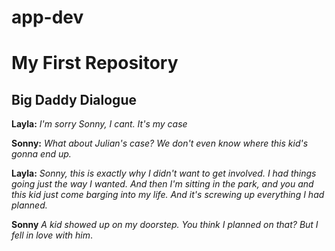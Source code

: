 # app-dev
# My First Repository

## Big Daddy Dialogue
**Layla:** 
*I'm sorry Sonny, I cant. It's my case*

**Sonny:**
*What about Julian's case? We don't even know where this kid's gonna end up.*

**Layla:**
*Sonny, this is exactly why I didn't want to get involved. I had things going just the way I wanted. And then I'm sitting in the park, and you and this kid just come barging into my life. And it's screwing up everything I had planned.*

**Sonny**
*A kid showed up on my doorstep. You think I planned on that? But I fell in love with him*.


